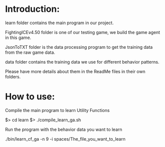 # Introduction:
learn folder contains the main program in our project.

FightingICEv4.50 folder is one of our testing game, we build the game agent in this game.

JsonToTXT folder is the data processing program to get the training data from the raw game data.

data folder contains the training data we use for different behavior patterns.


Please have more details about them in the ReadMe files in their own folders.

# How to use:

Compile the main program to learn Utility Functions

$> cd learn
$> ./compile_learn_ga.sh

Run the program with the behavior data you want to learn 

./bin/learn_cf_ga -n 9 -i spaces/The_file_you_want_to_learn



